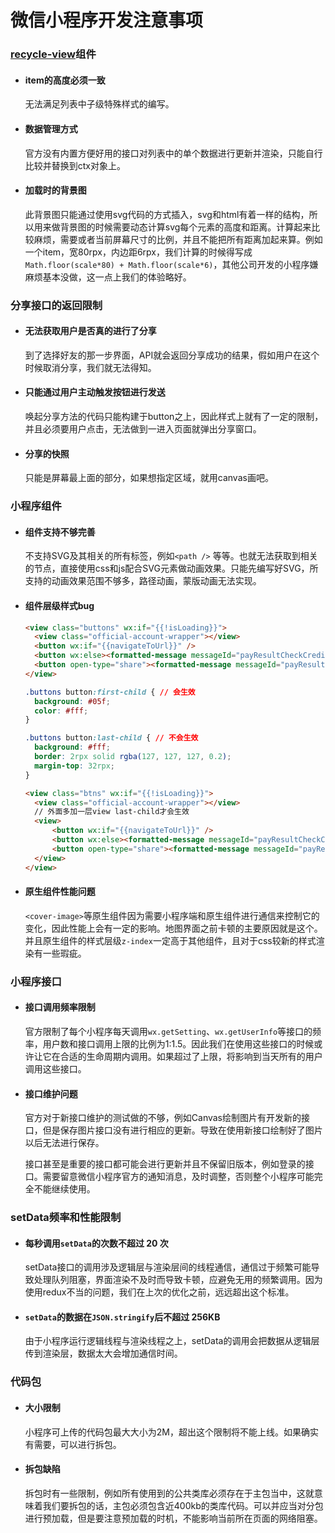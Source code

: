 # 微信小程序开发注意事项



### [recycle-view](https://developers.weixin.qq.com/miniprogram/dev/extended/component-plus/recycle-view.html)组件

- #### item的高度必须一致

  无法满足列表中子级特殊样式的编写。

- #### 数据管理方式

  官方没有内置方便好用的接口对列表中的单个数据进行更新并渲染，只能自行比较并替换到ctx对象上。

- #### 加载时的背景图

  此背景图只能通过使用svg代码的方式插入，svg和html有着一样的结构，所以用来做背景图的时候需要动态计算svg每个元素的高度和距离。计算起来比较麻烦，需要或者当前屏幕尺寸的比例，并且不能把所有距离加起来算。例如一个item，宽80rpx，内边距6rpx，我们计算的时候得写成`Math.floor(scale*80) + Math.floor(scale*6)`，其他公司开发的小程序嫌麻烦基本没做，这一点上我们的体验略好。

### 分享接口的返回限制

- #### 无法获取用户是否真的进行了分享

  到了选择好友的那一步界面，API就会返回分享成功的结果，假如用户在这个时候取消分享，我们就无法得知。

- #### 只能通过用户主动触发按钮进行发送

  唤起分享方法的代码只能构建于button之上，因此样式上就有了一定的限制，并且必须要用户点击，无法做到一进入页面就弹出分享窗口。
  
- #### 分享的快照

  只能是屏幕最上面的部分，如果想指定区域，就用canvas画吧。 

### 小程序组件

- #### 组件支持不够完善

  不支持SVG及其相关的所有标签，例如`<path />` 等等。也就无法获取到相关的节点，直接使用css和js配合SVG元素做动画效果。只能先编写好SVG，所支持的动画效果范围不够多，路径动画，蒙版动画无法实现。

- #### 组件层级样式bug

  ```html
  <view class="buttons" wx:if="{{!isLoading}}">
    <view class="official-account-wrapper"></view>
    <button wx:if="{{navigateToUrl}}" />
    <button wx:else><formatted-message messageId="payResultCheckCredits"/></button>
    <button open-type="share"><formatted-message messageId="payResultShareWithFriends" /></button>
  </view>
  ```

  ```css
  .buttons button:first-child { // 会生效
    background: #05f;
    color: #fff;
  }
  
  .buttons button:last-child { // 不会生效
    background: #fff;
    border: 2rpx solid rgba(127, 127, 127, 0.2);
    margin-top: 32rpx;
  }
  ```

  ```html
  <view class="btns" wx:if="{{!isLoading}}">
    <view class="official-account-wrapper"></view>
    // 外面多加一层view last-child才会生效
    <view>
    	<button wx:if="{{navigateToUrl}}" />
    	<button wx:else><formatted-message messageId="payResultCheckCredits"/></button>
    	<button open-type="share"><formatted-message messageId="payResultShareWithFriends" /></button>
    </view>
  </view>
  ```

- #### 原生组件性能问题

  `<cover-image>`等原生组件因为需要小程序端和原生组件进行通信来控制它的变化，因此性能上会有一定的影响。地图界面之前卡顿的主要原因就是这个。并且原生组件的样式层级`z-index`一定高于其他组件，且对于css较新的样式渲染有一些瑕疵。

### 小程序接口

- #### 接口调用频率限制

  官方限制了每个小程序每天调用`wx.getSetting`、`wx.getUserInfo`等接口的频率，用户数和接口调用上限的比例为1:1.5。因此我们在使用这些接口的时候或许让它在合适的生命周期内调用。如果超过了上限，将影响到当天所有的用户调用这些接口。

- #### 接口维护问题

  官方对于新接口维护的测试做的不够，例如Canvas绘制图片有开发新的接口，但是保存图片接口没有进行相应的更新。导致在使用新接口绘制好了图片以后无法进行保存。
  
  接口甚至是重要的接口都可能会进行更新并且不保留旧版本，例如登录的接口。需要留意微信小程序官方的通知消息，及时调整，否则整个小程序可能完全不能继续使用。

### setData频率和性能限制

- #### 每秒调用`setData`的次数不超过 20 次

  setData接口的调用涉及逻辑层与渲染层间的线程通信，通信过于频繁可能导致处理队列阻塞，界面渲染不及时而导致卡顿，应避免无用的频繁调用。因为使用redux不当的问题，我们在上次的优化之前，远远超出这个标准。

- #### `setData`的数据在`JSON.stringify`后不超过 256KB

  由于小程序运行逻辑线程与渲染线程之上，setData的调用会把数据从逻辑层传到渲染层，数据太大会增加通信时间。

### 代码包

- #### 大小限制

  小程序可上传的代码包最大大小为2M，超出这个限制将不能上线。如果确实有需要，可以进行拆包。

- #### 拆包缺陷

  拆包时有一些限制，例如所有使用到的公共类库必须存在于主包当中，这就意味着我们要拆包的话，主包必须包含近400kb的类库代码。可以并应当对分包进行预加载，但是要注意预加载的时机，不能影响当前所在页面的网络阻塞。



